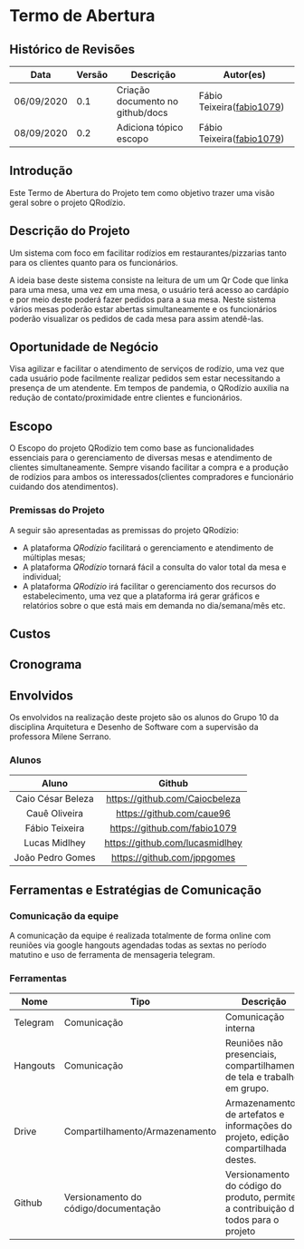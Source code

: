 # Termo de Abertura

## Histórico de Revisões

<table>
  <thead>
    <tr>
      <th>Data</th>
      <th>Versão</th>
      <th>Descrição</th>
      <th>Autor(es)</th>
    </tr>
  </thead>

  <tbody>
    <tr>
      <td>06/09/2020</td>
      <td>0.1</td>
      <td>Criação documento no github/docs</td>
      <td>
        Fábio Teixeira(<a target="blank" href="https://github.com/fabio1079">fabio1079</a>)
      </td>
    </tr>
    <tr>
      <td>08/09/2020</td>
      <td>0.2</td>
      <td>Adiciona tópico escopo</td>
      <td>
        Fábio Teixeira(<a target="blank" href="https://github.com/fabio1079">fabio1079</a>)
      </td>
    </tr>
  </tbody>
</table>


## Introdução

Este Termo de Abertura do Projeto tem como objetivo trazer uma visão geral sobre o projeto QRodízio.

## Descrição do Projeto

Um sistema com foco em facilitar rodízios em restaurantes/pizzarias tanto para os clientes quanto para os funcionários.

A ideia base deste sistema consiste na leitura de um um Qr Code que linka para uma mesa, uma vez em uma mesa, o usuário terá acesso ao cardápio e por meio deste poderá  fazer pedidos para a sua mesa. Neste sistema vários mesas poderão estar abertas simultaneamente e os funcionários poderão visualizar os pedidos de cada mesa para assim atendê-las.

## Oportunidade de Negócio

Visa agilizar e facilitar o atendimento de serviços de rodízio, uma vez que cada usuário pode facilmente realizar pedidos sem estar necessitando a presença de um atendente. Em tempos de pandemia, o QRodízio auxilia na redução de contato/proximidade entre clientes e funcionários.

## Escopo

O Escopo do projeto QRodízio tem como base as funcionalidades essenciais para o gerenciamento de diversas mesas e atendimento de clientes simultaneamente. Sempre visando facilitar a compra e a produção de rodízios para ambos os interessados(clientes compradores e funcionário cuidando dos atendimentos).

### Premissas do Projeto

A seguir são apresentadas as premissas do projeto QRodízio:

* A plataforma *QRodízio* facilitará o gerenciamento e atendimento de múltiplas mesas;
* A plataforma *QRodízio* tornará fácil a consulta do valor total da mesa e individual;
* A plataforma *QRodízio* irá facilitar o gerenciamento dos recursos do estabelecimento, uma vez que a plataforma irá gerar gráficos e relatórios sobre o que está mais em demanda no dia/semana/mês etc.

## Custos

## Cronograma

## Envolvidos

Os envolvidos na realização deste projeto são os alunos do Grupo 10 da disciplina Arquitetura e Desenho de Software com a supervisão da professora Milene Serrano.

### Alunos

| Aluno             | Github                          |
|:-----------------:|:-------------------------------:|
| Caio César Beleza | https://github.com/Caiocbeleza  |
| Cauê Oliveira     | https://github.com/caue96       |
| Fábio Teixeira    | https://github.com/fabio1079    |
| Lucas Midlhey     | https://github.com/lucasmidlhey |
| João Pedro Gomes  | https://github.com/jppgomes     |


## Ferramentas e Estratégias de Comunicação

### Comunicação da equipe

A comunicação da equipe é realizada totalmente de forma online com reuniões via google hangouts agendadas todas as sextas no período matutino e uso de ferramenta de mensageria telegram.

### Ferramentas

<table>
  <thead>
    <tr>
      <th>Nome</th>
      <th>Tipo</th>
      <th>Descrição</th>
    </tr>
  </thead>

  <tbody>
    <tr>
      <td>Telegram</td>
      <td>Comunicação</td>
      <td>Comunicação interna</td>
    </tr>
    <tr>
      <td>Hangouts</td>
      <td>Comunicação</td>
      <td>Reuniões não presenciais, compartilhamento de tela e trabalho em grupo.</td>
    </tr>
    <tr>
      <td>Drive</td>
      <td>Compartilhamento/Armazenamento</td>
      <td>Armazenamento de artefatos e informações do projeto, edição compartilhada destes.</td>
    </tr>
    <tr>
      <td>Github</td>
      <td>Versionamento do código/documentação</td>
      <td>Versionamento do código do produto, permite a contribuição de todos para o projeto</td>
    </tr>
  </tbody>
</table>
